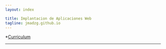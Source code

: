 ```yaml
---
layout: index

title: Implantacion de Aplicaciones Web
tagline: jmadzg.github.io
---
```


*[Curriculum](/about)
<hr/>
